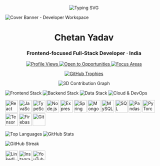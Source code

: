 <p align="center">
  <img src="https://readme-typing-svg.demolab.com?font=Fira+Code&size=30&duration=2000&pause=500&color=FF6F00&center=true&vCenter=true&width=800&lines=Hey%2C+I'm+Chetan+Yadav+%F0%9F%91%8B;Student+%7C+Freelancer+%7C+Math+Lover;Cloud+%7C+ML+%7C+Data+Science+Explorer;Let's+build+something+awesome+together+%F0%9F%92%A1" alt="Typing SVG">
</p>
 <img src="https://images.unsplash.com/photo-1518770660439-4636190af475?w=1200&q=80&auto=format&fit=crop" alt="Cover Banner - Developer Workspace" /> </p><h1 align="center">Chetan Yadav</h1> <h3 align="center">Frontend‑focused Full‑Stack Developer · India</h3><p align="center"> <a href="https://github.com/antonkomarev/github-profile-views-counter"> <img src="https://komarev.com/ghpvc/?username=chetan11223&label=Profile%20Views&color=0e75b6&style=flat-square&abbreviated=true" alt="Profile Views" /> </a> <a href="https://shields.io"> <img src="https://img.shields.io/badge/Status-Open%20to%20Opportunities-0e75b6?style=flat-square&logo=github" alt="Open to Opportunities" /> </a> <a href="https://shields.io"> <img src="https://img.shields.io/badge/Focus-Frontend%20%7C%20Full--Stack-6f42c1?style=flat-square" alt="Focus Areas" /> </a> </p><p align="center"> <a href="https://github.com/ryo-ma/github-profile-trophy"> <img src="https://github-profile-trophy.vercel.app/?username=chetan11223&theme=onedark&no-bg=true&no-frame=true&row=1&column=-1&margin-w=10&margin-h=10" alt="GitHub Trophies" /> </a> </p><p align="center"> <img src="./profile-3d-contrib/profile-green.svg" alt="3D Contribution Graph" /> </p>
<p> <img src="https://img.shields.io/badge/Frontend-React%20%7C%20TypeScript%20%7C%20HTML5%20%7C%20CSS3-0e75b6?style=flat-square&logo=react" alt="Frontend Stack" /> <img src="https://img.shields.io/badge/Backend-Node.js%20%7C%20Express%20%7C%20Spring%20Boot-6f42c1?style=flat-square&logo=node.js" alt="Backend Stack" /> <img src="https://img.shields.io/badge/Data-MongoDB%20%7C%20MySQL%20%7C%20MSSQL-2ea44f?style=flat-square&logo=mongodb" alt="Data Stack" /> <img src="https://img.shields.io/badge/Cloud-AWS%20%7C%20Firebase%20%7C%20Git-555?style=flat-square&logo=amazonaws" alt="Cloud & DevOps" /> </p> <p> <a href="https://devicon.dev"><img src="https://cdn.jsdelivr.net/gh/devicons/devicon/icons/react/react-original.svg" width="40" height="40" alt="React" /></a> <a href="https://devicon.dev"><img src="https://cdn.jsdelivr.net/gh/devicons/devicon/icons/javascript/javascript-original.svg" width="40" height="40" alt="JavaScript" /></a> <a href="https://devicon.dev"><img src="https://cdn.jsdelivr.net/gh/devicons/devicon/icons/typescript/typescript-original.svg" width="40" height="40" alt="TypeScript" /></a> <a href="https://devicon.dev"><img src="https://cdn.jsdelivr.net/gh/devicons/devicon/icons/nodejs/nodejs-original.svg" width="40" height="40" alt="Node.js" /></a> <a href="https://devicon.dev"><img src="https://cdn.jsdelivr.net/gh/devicons/devicon/icons/express/express-original.svg" width="40" height="40" alt="Express" /></a> <a href="https://devicon.dev"><img src="https://cdn.jsdelivr.net/gh/devicons/devicon/icons/spring/spring-original.svg" width="40" height="40" alt="Spring" /></a> <a href="https://devicon.dev"><img src="https://cdn.jsdelivr.net/gh/devicons/devicon/icons/mongodb/mongodb-original.svg" width="40" height="40" alt="MongoDB" /></a> <a href="https://devicon.dev"><img src="https://cdn.jsdelivr.net/gh/devicons/devicon/icons/mysql/mysql-original.svg" width="40" height="40" alt="MySQL" /></a> <a href="https://devicon.dev"><img src="https://cdn.jsdelivr.net/gh/devicons/devicon/icons/microsoftsqlserver/microsoftsqlserver-plain.svg" width="40" height="40" alt="SQL Server" /></a> <a href="https://devicon.dev"><img src="https://cdn.jsdelivr.net/gh/devicons/devicon/icons/pandas/pandas-original.svg" width="40" height="40" alt="Pandas" /></a> <a href="https://devicon.dev"><img src="https://cdn.jsdelivr.net/gh/devicons/devicon/icons/pytorch/pytorch-original.svg" width="40" height="40" alt="PyTorch" /></a> <a href="https://devicon.dev"><img src="https://cdn.jsdelivr.net/gh/devicons/devicon/icons/tensorflow/tensorflow-original.svg" width="40" height="40" alt="TensorFlow" /></a> <a href="https://devicon.dev"><img src="https://cdn.jsdelivr.net/gh/devicons/devicon/icons/firebase/firebase-plain.svg" width="40" height="40" alt="Firebase" /></a> <a href="https://devicon.dev"><img src="https://cdn.jsdelivr.net/gh/devicons/devicon/icons/git/git-original.svg" width="40" height="40" alt="Git" /></a> </p>
<p> <img align="left" src="https://github-readme-stats.vercel.app/api/top-langs?username=chetan11223&show_icons=true&layout=compact" alt="Top Languages" /> </p><p> <img align="center" src="https://github-readme-stats.vercel.app/api?username=chetan11223&show_icons=true" alt="GitHub Stats" /> </p> <p> <img align="center" src="https://github-readme-streak-stats.herokuapp.com/?user=chetan11223" alt="GitHub Streak" /> </p>
<p> <a href="https://linkedin.com/in/chetan-yadav-582491335" target="_blank" rel="noreferrer"> <img src="https://raw.githubusercontent.com/rahuldkjain/github-profile-readme-generator/master/src/images/icons/Social/linked-in-alt.svg" height="30" width="40" alt="LinkedIn" /> </a> <a href="https://instagram.com/chetan_rao9999" target="_blank" rel="noreferrer"> <img src="https://raw.githubusercontent.com/rahuldkjain/github-profile-readme-generator/master/src/images/icons/Social/instagram.svg" height="30" width="40" alt="Instagram" /> </a> <a href="https://www.youtube.com/c/@chetanyadav9847" target="_blank" rel="noreferrer"> <img src="https://raw.githubusercontent.com/rahuldkjain/github-profile-readme-generator/master/src/images/icons/Social/youtube.svg" height="30" width="40" alt="YouTube" /> </a> </p>
